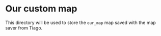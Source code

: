 # Our custom map

This directory will be used to store the `our_map` map saved with the map saver from Tiago.

